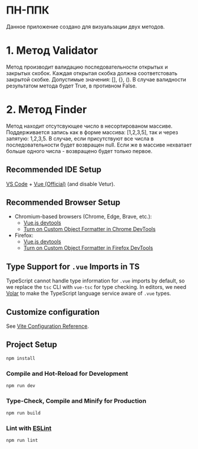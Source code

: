 # ПН-ППК

Данное приложение создано для визуальзации двух методов.

# 1. Метод Validator

Метод производит валидацию последовательности открытых и закрытых скобок. Каждая открытая скобка должна соответстовать закрытой скобке. Допустимые значения: [], {}, (). В случае валидности результатом метода будет True, в противном False.

# 2. Метод Finder

Метод находит отсутсвующее число в несортированом массиве. Поддерживается запись как в форме массива: [1,2,3,5], так и через запятую: 1,2,3,5. В случае, если присутствуют все числа в последовательности будет возвращен null. Если же в массиве нехватает больше одного числа - возвращено будет только первое.

## Recommended IDE Setup

[VS Code](https://code.visualstudio.com/) + [Vue (Official)](https://marketplace.visualstudio.com/items?itemName=Vue.volar) (and disable Vetur).

## Recommended Browser Setup

- Chromium-based browsers (Chrome, Edge, Brave, etc.):
  - [Vue.js devtools](https://chromewebstore.google.com/detail/vuejs-devtools/nhdogjmejiglipccpnnnanhbledajbpd) 
  - [Turn on Custom Object Formatter in Chrome DevTools](http://bit.ly/object-formatters)
- Firefox:
  - [Vue.js devtools](https://addons.mozilla.org/en-US/firefox/addon/vue-js-devtools/)
  - [Turn on Custom Object Formatter in Firefox DevTools](https://fxdx.dev/firefox-devtools-custom-object-formatters/)

## Type Support for `.vue` Imports in TS

TypeScript cannot handle type information for `.vue` imports by default, so we replace the `tsc` CLI with `vue-tsc` for type checking. In editors, we need [Volar](https://marketplace.visualstudio.com/items?itemName=Vue.volar) to make the TypeScript language service aware of `.vue` types.

## Customize configuration

See [Vite Configuration Reference](https://vite.dev/config/).

## Project Setup

```sh
npm install
```

### Compile and Hot-Reload for Development

```sh
npm run dev
```

### Type-Check, Compile and Minify for Production

```sh
npm run build
```

### Lint with [ESLint](https://eslint.org/)

```sh
npm run lint
```
